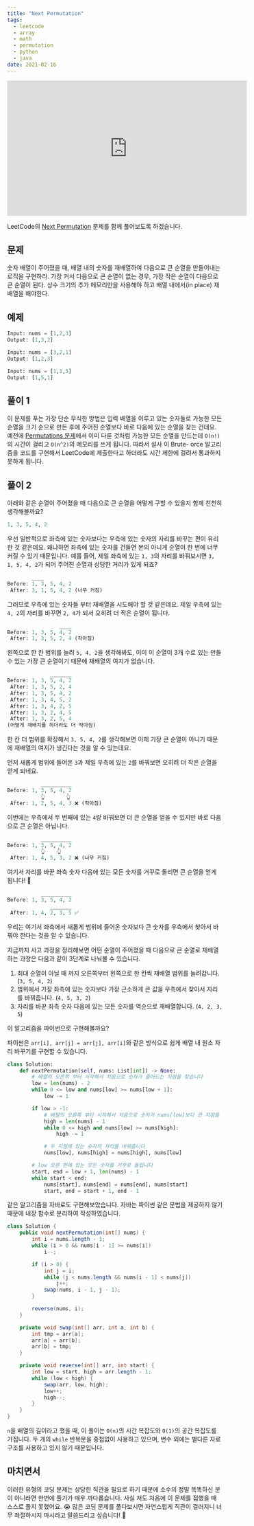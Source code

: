 ```yaml
---
title: "Next Permutation"
tags:
  - leetcode
  - array
  - math
  - permutation
  - python
  - java
date: 2021-02-16
---
```


<iframe width="560" height="315" src="https://www.youtube.com/embed/SlVrxroRexM" title="YouTube video player" frameborder="0" allow="accelerometer; autoplay; clipboard-write; encrypted-media; gyroscope; picture-in-picture; web-share" allowfullscreen></iframe>

LeetCode의 [Next Permutation](https://leetcode.com/problems/next-permutation/) 문제를 함께 풀어보도록 하겠습니다.

## 문제

숫자 배열이 주어졌을 때, 배열 내의 숫자를 재배열하여 다음으로 큰 순열을 만들어내는 로직을 구현하라.
가장 커서 다음으로 큰 순열이 없는 경우, 가장 작은 순열이 다음으로 큰 순열이 된다.
상수 크기의 추가 메모리만을 사용해야 하고 배열 내에서(in place) 재배열을 해야한다.

## 예제

```py
Input: nums = [1,2,3]
Output: [1,3,2]
```

```py
Input: nums = [3,2,1]
Output: [1,2,3]
```

```py
Input: nums = [1,1,5]
Output: [1,5,1]
```

## 풀이 1

이 문제를 푸는 가장 단순 무식한 방법은 입력 배열을 이루고 있는 숫자들로 가능한 모든 순열을 크기 순으로 만든 후에 주어진 순열보다 바로 다음에 있는 순열을 찾는 건데요.
예전에 [Permutations 문제](/problems/permutations)에서 이미 다룬 것처럼 가능한 모든 순열을 만드는데 `O(n!)`의 시간이 걸리고 `O(n^2)`의 메모리를 쓰게 됩니다.
따라서 설사 이 Brute- orce 알고리즘을 코드를 구현해서 LeetCode에 제출한다고 하더라도 시간 제한에 걸려서 통과하지 못하게 됩니다.

## 풀이 2

아래와 같은 순열이 주어졌을 때 다음으로 큰 순열을 어떻게 구할 수 있을지 함께 천천히 생각해볼까요?

```py
1, 3, 5, 4, 2
```

우선 일반적으로 좌측에 있는 숫자보다는 우측에 있는 숫자의 자리를 바꾸는 편이 유리한 것 같은데요.
왜냐하면 좌측에 있는 숫자를 건들면 본의 아니게 순열이 한 번에 너무 커질 수 있기 때문입니다.
예를 들어, 제일 좌측에 있는 `1, 3`의 자리를 바꿔보시면 `3, 1, 5, 4, 2`가 되어 주어진 순열과 상당한 거리가 있게 되죠?

```py
        ____
Before: 1, 3, 5, 4, 2
 After: 3, 1, 5, 4, 2 (너무 커짐)
```

그러므로 우측에 있는 숫자들 부터 재배열을 시도해야 할 것 같은데요.
제일 우측에 있는 `4, 2`의 자리를 바꾸면 `2, 4`가 되서 오히려 더 작은 순열이 됩니다.

```py
                 ____
Before: 1, 3, 5, 4, 2
 After: 1, 3, 5, 2, 4 (작아짐)
```

왼쪽으로 한 칸 범위를 늘려 `5, 4, 2`을 생각해봐도, 이미 이 순열이 3개 수로 있는 만들 수 있는 가장 큰 순열이기 때문에 재배열의 여지가 없습니다.

```py
              _______
Before: 1, 3, 5, 4, 2
 After: 1, 3, 5, 2, 4
 After: 1, 3, 5, 4, 2
 After: 1, 3, 4, 5, 2
 After: 1, 3, 4, 2, 5
 After: 1, 3, 2, 4, 5
 After: 1, 3, 2, 5, 4
(어떻게 재배치를 하더라도 더 작아짐)
```

한 칸 더 범위를 확장해서 `3, 5, 4, 2`를 생각해보면 이제 가장 큰 순열이 아니기 때문에 재배열의 여지가 생긴다는 것을 알 수 있는데요.

먼저 새롭게 범위에 들어온 `3`과 제일 우측에 있는 `2`를 바꿔보면 오히려 더 작은 순열을 얻게 되네요.

```py
           __________
Before: 1, 3, 5, 4, 2
           👆       👆
 After: 1, 2, 5, 4, 3 ❌ (작아짐)
```

이번에는 우측에서 두 번째에 있는 `4`랑 바꿔보면 더 큰 순열을 얻을 수 있지만 바로 다음으로 큰 순열은 아닙니다.

```py
           __________
Before: 1, 3, 5, 4, 2
           👆    👆
 After: 1, 4, 5, 3, 2 ❌ (너무 커짐)
```

여기서 자리를 바꾼 좌측 숫자 다음에 있는 모든 숫자를 거꾸로 돌리면 큰 순열을 얻게 됩니다! 🎉

```py
           __________
Before: 1, 3, 5, 4, 2
              _______
 After: 1, 4, 2, 3, 5 ✅
```

우리는 여기서 좌측에서 새롭게 범위에 들어온 숫자보다 큰 숫자를 우측에서 찾아서 바꿔야 한다는 것을 알 수 있습니다.

지금까지 사고 과정을 정리해보면 어떤 순열이 주어졌을 때 다음으로 큰 순열로 재배열하는 과정은 다음과 같이 3단계로 나눠볼 수 있습니다.

1. 최대 순열이 아닐 때 까지 오른쪽부터 왼쪽으로 한 칸씩 재배열 범위를 늘려갑니다. (`3, 5, 4, 2`)
2. 범위에서 가장 좌측에 있는 숫자보다 가장 근소하게 큰 값을 우측에서 찾아서 자리를 바꿔줍니다. (`4, 5, 3, 2`)
3. 자리를 바꾼 좌측 숫자 다음에 있는 모든 숫자를 역순으로 재배열합니다. (`4, 2, 3, 5`)

이 알고리즘을 파이썬으로 구현해볼까요?

파이썬은 `arr[i], arr[j] = arr[j], arr[i]`와 같은 방식으로 쉽게 배열 내 원소 자리 바꾸기를 구현할 수 있습니다.

```py
class Solution:
    def nextPermutation(self, nums: List[int]) -> None:
        # 배열의 오른쪽 부터 시작해서 처음으로 숫자가 줄어드는 지점을 찾습니다
        low = len(nums) - 2
        while 0 <= low and nums[low] >= nums[low + 1]:
            low -= 1

        if low > -1:
            # 배열의 오른쪽 부터 시작해서 처음으로 숫자가 nums[low]보다 큰 지점을 찾습니다
            high = len(nums) - 1
            while 0 <= high and nums[low] >= nums[high]:
                high -= 1

            # 두 지점에 있는 숫자의 자리를 바꿔줍니다
            nums[low], nums[high] = nums[high], nums[low]

        # low 오른 편에 있는 모든 숫자를 거꾸로 돌립니다
        start, end = low + 1, len(nums) - 1
        while start < end:
            nums[start], nums[end] = nums[end], nums[start]
            start, end = start + 1, end - 1
```

같은 알고리즘을 자바로도 구현해보았습니다.
자바는 파이썬 같은 문법을 제공하지 않기 때문에 내장 함수로 분리하여 작성하였습니다.

```java
class Solution {
    public void nextPermutation(int[] nums) {
        int i = nums.length - 1;
        while (i > 0 && nums[i - 1] >= nums[i])
            i--;

        if (i > 0) {
            int j = i;
            while (j < nums.length && nums[i - 1] < nums[j])
                j++;
            swap(nums, i - 1, j - 1);
        }

        reverse(nums, i);
    }

    private void swap(int[] arr, int a, int b) {
        int tmp = arr[a];
        arr[a] = arr[b];
        arr[b] = tmp;
    }

    private void reverse(int[] arr, int start) {
        int low = start, high = arr.length - 1;
        while (low < high) {
            swap(arr, low, high);
            low++;
            high--;
        }
    }
}
```

`n`을 배열의 길이라고 했을 때, 이 풀이는 `O(n)`의 시간 복잡도와 `O(1)`의 공간 복잡도를 가집니다.
두 개의 `while` 반복문을 중첩없이 사용하고 있으며, 변수 외에는 별다른 자료구조를 사용하고 있지 않기 때문입니다.

## 마치면서

이러한 유형의 코딩 문제는 상당한 직관을 필요로 하기 때문에 소수의 정말 똑똑하신 분이 아니라면 한번에 풀기가 매우 까다롭습니다.
사실 저도 처음에 이 문제를 접했을 때 스스로 풀지 못했어요. 😭
많은 코딩 문제를 풀다보시면 자연스럽게 직관이 걸러지니 너무 좌절하시지 마시라고 말씀드리고 싶습니다! 💪
